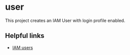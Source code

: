 # user

This project creates an IAM User with login profile enabled.

## Helpful links

- [IAM users][1]

[1]: https://docs.aws.amazon.com/IAM/latest/UserGuide/id_users.html